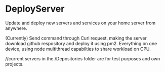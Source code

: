# DeployServer

Update and deploy new servers and services on your home server from anywhere.

(Currently) Send command through Curl request, making the server download github respository and deploy it using pm2.
Everything on one device, using node multithread capabilties to share workload on CPU.

//current servers in the /Depositories folder are for test purposes and own projects.
